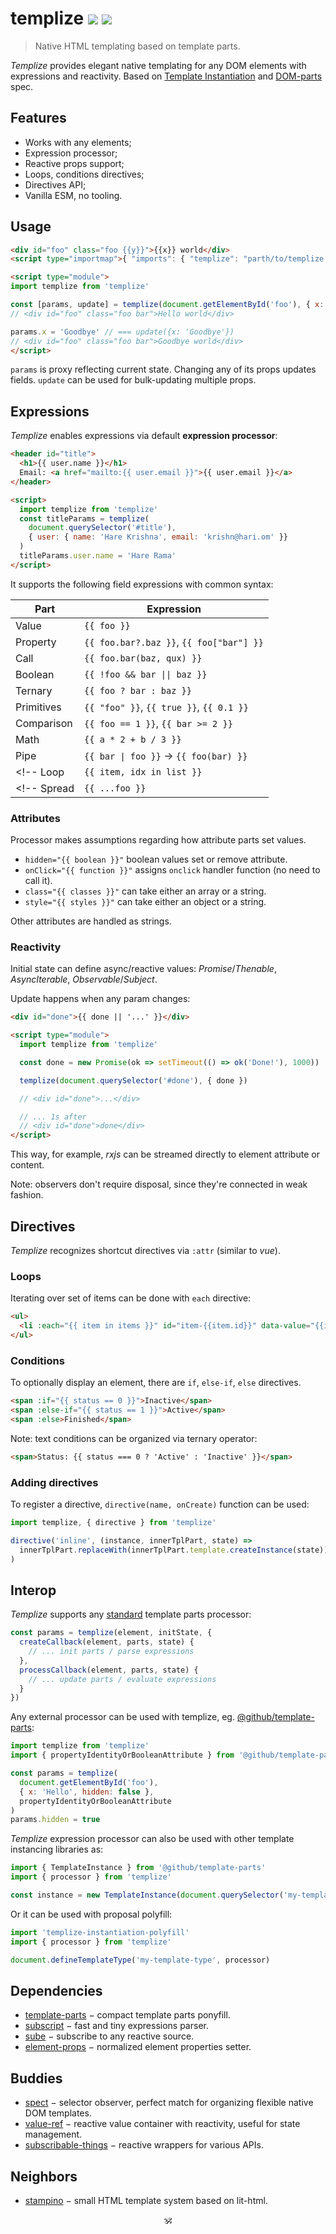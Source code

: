 # templize <a href="https://github.com/spectjs/templize/actions/workflows/node.js.yml"><img src="https://github.com/spectjs/templize/actions/workflows/node.js.yml/badge.svg"/></a> <a href="http://npmjs.org/templize"><img src="https://img.shields.io/npm/v/templize"/></a>

> Native HTML templating based on template parts.

_Templize_ provides elegant native templating for any DOM elements with expressions and reactivity. Based on [Template Instantiation](https://github.com/w3c/webcomponents/blob/gh-pages/proposals/Template-Instantiation.md) and [DOM-parts](https://github.com/WICG/webcomponents/blob/gh-pages/proposals/DOM-Parts.md) spec.

## Features

- Works with any elements;
- Expression processor;
- Reactive props support;
- Loops, conditions directives;
- Directives API;
- Vanilla ESM, no tooling.

## Usage

```html
<div id="foo" class="foo {{y}}">{{x}} world</div>
<script type="importmap">{ "imports": { "templize": "parth/to/templize.js" }}</script>

<script type="module">
import templize from 'templize'

const [params, update] = templize(document.getElementById('foo'), { x: 'Hello', y: 'bar'})
// <div id="foo" class="foo bar">Hello world</div>

params.x = 'Goodbye' // === update({x: 'Goodbye'})
// <div id="foo" class="foo bar">Goodbye world</div>
</script>
```

`params` is proxy reflecting current state. Changing any of its props updates fields. `update` can be used for bulk-updating multiple props.

## Expressions

_Templize_ enables expressions via default **expression processor**:

```html
<header id="title">
  <h1>{{ user.name }}</h1>
  Email: <a href="mailto:{{ user.email }}">{{ user.email }}</a>
</header>

<script>
  import templize from 'templize'
  const titleParams = templize(
    document.querySelector('#title'),
    { user: { name: 'Hare Krishna', email: 'krishn@hari.om' }}
  )
  titleParams.user.name = 'Hare Rama'
</script>
```

It supports the following field expressions with common syntax:

Part | Expression
---|---
Value | `{{ foo }}`
Property | `{{ foo.bar?.baz }}`, `{{ foo["bar"] }}`
Call | `{{ foo.bar(baz, qux) }}`
Boolean | `{{ !foo && bar \|\| baz }}`
Ternary | `{{ foo ? bar : baz }}`
Primitives | `{{ "foo" }}`, `{{ true }}`, `{{ 0.1 }}`
Comparison | `{{ foo == 1 }}`, `{{ bar >= 2 }}`
Math | `{{ a * 2 + b / 3 }}`
Pipe | `{{ bar \| foo }}` → `{{ foo(bar) }}`
<!-- Loop | `{{ item, idx in list }}` | `params.d` | Used for `:for` directive only -->
<!-- Spread | `{{ ...foo }}` | `params.foo` | Used to pass multiple attributes or nodes -->

### Attributes

Processor makes assumptions regarding how attribute parts set values.

* `hidden="{{ boolean }}"` boolean values set or remove attribute.
* `onClick="{{ function }}"` assigns `onclick` handler function (no need to call it).
* `class="{{ classes }}"` can take either an array or a string.
* `style="{{ styles }}"` can take either an object or a string.

Other attributes are handled as strings.

### Reactivity

Initial state can define async/reactive values: _Promise_/_Thenable_, _AsyncIterable_, _Observable_/_Subject_.<br/>

Update happens when any param changes:

```html
<div id="done">{{ done || '...' }}</div>

<script type="module">
  import templize from 'templize'

  const done = new Promise(ok => setTimeout(() => ok('Done!'), 1000))

  templize(document.querySelector('#done'), { done })

  // <div id="done">...</div>

  // ... 1s after
  // <div id="done">done</div>
</script>
```

This way, for example, _rxjs_ can be streamed directly to element attribute or content.

Note: observers don't require disposal, since they're connected in weak fashion.

## Directives

_Templize_ recognizes shortcut directives via `:attr` (similar to _vue_).

### Loops

Iterating over set of items can be done with `each` directive:

```html
<ul>
  <li :each="{{ item in items }}" id="item-{{item.id}}" data-value="{{item.value}}">{{item.label}}</li>
</ul>

```

<!-- equivalent to
<ul>
  <template directive="each" expression="item in items">
    <li id="item-{{item.id}}" data-value={{item.value}}>{{item.label}}</li>
  </template>
</ul>
```
-->

<!--
#### Cases

```html
<li :each="{{ item, index in array }}">
<li :each="{{ key, value, index in object }}">
<li :each="{{ value in object }}">
```
-->

### Conditions

To optionally display an element, there are `if`, `else-if`, `else` directives.

```html
<span :if="{{ status == 0 }}">Inactive</span>
<span :else-if="{{ status == 1 }}">Active</span>
<span :else>Finished</span>
```

<!-- equivalent to
<template directive="if" expression="status == 0"><span>Inactive</span></template>
<template directive="else-if" expression="status == 1"><span>Active</span></template>
<template directive="else"><span>Finished</span></template>
```
 -->

Note: text conditions can be organized via ternary operator:

```html
<span>Status: {{ status === 0 ? 'Active' : 'Inactive' }}</span>
```

### Adding directives

To register a directive, `directive(name, onCreate)` function can be used:

```js
import templize, { directive } from 'templize'

directive('inline', (instance, innerTplPart, state) =>
  innerTplPart.replaceWith(innerTplPart.template.createInstance(state))
)
```

## Interop

_Templize_ supports any [standard](https://github.com/WICG/webcomponents/blob/gh-pages/proposals/Template-Instantiation.md#32-template-parts-and-custom-template-process-callback) template parts processor:

```js
const params = templize(element, initState, {
  createCallback(element, parts, state) {
    // ... init parts / parse expressions
  },
  processCallback(element, parts, state) {
    // ... update parts / evaluate expressions
  }
})
```

Any external processor can be used with templize, eg. [@github/template-parts](https://github.com/github/template-parts):

```js
import templize from 'templize'
import { propertyIdentityOrBooleanAttribute } from '@github/template-parts'

const params = templize(
  document.getElementById('foo'),
  { x: 'Hello', hidden: false },
  propertyIdentityOrBooleanAttribute
)
params.hidden = true
```

_Templize_ expression processor can also be used with other template instancing libraries as:

```js
import { TemplateInstance } from '@github/template-parts'
import { processor } from 'templize'

const instance = new TemplateInstance(document.querySelector('my-template'), {}, processor)
```

Or it can be used with proposal polyfill:

```js
import 'templize-instantiation-polyfill'
import { processor } from 'templize'

document.defineTemplateType('my-template-type', processor)
```

## Dependencies

* [template-parts](https://github.com/spectjs/template-parts) − compact template parts ponyfill.
* [subscript](https://github.com/spectjs/subscript) − fast and tiny expressions parser.
* [sube](https://github.com/specths/sube) − subscribe to any reactive source.
* [element-props](https://github.com/specths/element-props) − normalized element properties setter.
<!-- * [swapdom](https://github.com/specths/swapdom) − fast and tiny dom swapping algo. -->

## Buddies

* [spect](https://github.com/spectjs/spect) − selector observer, perfect match for organizing flexible native DOM templates.
* [value-ref](https://github.com/spectjs/value-ref) − reactive value container with reactivity, useful for state management.
* [subscribable-things](https://github.com/chrisguttandin/subscribable-things) − reactive wrappers for various APIs.
<!-- * [define-element](https://github.com/spectjs/define-element) − declarative custom elements. -->

## Neighbors

* [stampino](https://www.npmjs.com/package/stampino) − small HTML template system based on lit-html.


<p align="center">🕉<p>
